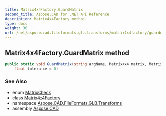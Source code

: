 ```yaml
---
title: Matrix4x4Factory.GuardMatrix
second_title: Aspose.CAD for .NET API Reference
description: Matrix4x4Factory method. 
type: docs
weight: 30
url: /net/aspose.cad.fileformats.glb.transforms/matrix4x4factory/guardmatrix/
---
```

## Matrix4x4Factory.GuardMatrix method

```csharp
public static void GuardMatrix(string argName, Matrix4x4 matrix, MatrixCheck check, 
    float tolerance = 0)
```

### See Also

* enum [MatrixCheck](../../matrix4x4factory.matrixcheck/)
* class [Matrix4x4Factory](../)
* namespace [Aspose.CAD.FileFormats.GLB.Transforms](../../matrix4x4factory/)
* assembly [Aspose.CAD](../../../)


